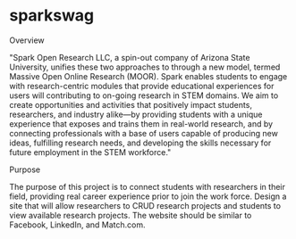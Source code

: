 # sparkswag
Overview

"Spark Open Research LLC, a spin-out company of Arizona State University, unifies these two approaches to through a new model, termed Massive Open Online Research (MOOR). Spark enables students to engage with research-centric modules that provide educational experiences for users will contributing to on-going research in STEM domains. We aim to create opportunities and activities that positively impact students, researchers, and industry alike—by providing students with a unique experience that exposes and trains them in real-world research, and by connecting professionals with a base of users capable of producing new ideas, fulfilling research needs, and developing the skills necessary for future employment in the STEM workforce."

Purpose

The purpose of this project is to connect students with researchers in their field, providing real career experience prior to join the work force. Design a site that will allow researchers to CRUD research projects and students to view available research projects. The website should be similar to Facebook, LinkedIn, and Match.com. 

